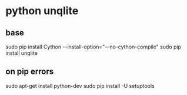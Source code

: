 # python unqlite

## base

sudo pip install Cython --install-option="--no-cython-compile"
sudo pip install unqlite

## on pip errors

sudo apt-get install python-dev
sudo pip install -U setuptools
